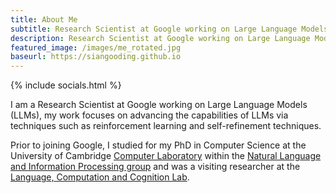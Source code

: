 ```yaml
---
title: About Me
subtitle: Research Scientist at Google working on Large Language Models 
description: Research Scientist at Google working on Large Language Models
featured_image: /images/me_rotated.jpg
baseurl: https://siangooding.github.io
---
```

{% include socials.html %}


I am a Research Scientist at Google working on Large Language Models (LLMs), my work focuses on advancing the capabilities of LLMs via techniques such as reinforcement learning and self-refinement techniques. 

Prior to joining Google, I studied for my PhD in Computer Science at the University of Cambridge <a href="https://www.cl.cam.ac.uk">Computer Laboratory</a> within the <a href="https://www.cl.cam.ac.uk/research/nl/">Natural Language and Information Processing group</a> and was a visiting researcher at the <a href= "https://lacclab.github.io">Language, Computation and Cognition Lab</a>.